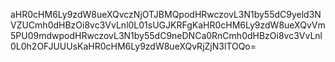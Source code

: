 aHR0cHM6Ly9zdW8ueXQvczNjOTJBMQpodHRwczovL3N1by55dC9yeld3NVZUCmh0dHBzOi8vc3VvLnl0L01sUGJKRFgKaHR0cHM6Ly9zdW8ueXQvVm5PU09mdwpodHRwczovL3N1by55dC9neDNCa0RnCmh0dHBzOi8vc3VvLnl0L0h2OFJUUUsKaHR0cHM6Ly9zdW8ueXQvRjZjN3lTOQo=
